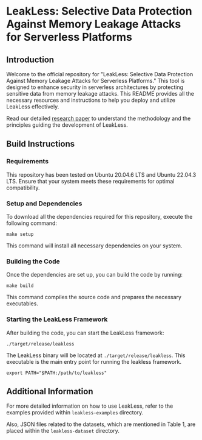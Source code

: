 # LeakLess: Selective Data Protection Against Memory Leakage Attacks for Serverless Platforms

## Introduction

Welcome to the official repository for "LeakLess: Selective Data Protection Against Memory Leakage Attacks for Serverless Platforms." This tool is designed to enhance security in serverless architectures by protecting sensitive data from memory leakage attacks. This README provides all the necessary resources and instructions to help you deploy and utilize LeakLess effectively.

Read our detailed [research paper](https://mrostamipoor.github.io/files/leakless.pdf) to understand the methodology and the principles guiding the development of LeakLess.
## Build Instructions

### Requirements

This repository has been tested on Ubuntu 20.04.6 LTS and Ubuntu 22.04.3 LTS. Ensure that your system meets these requirements for optimal compatibility.

### Setup and Dependencies

To download all the dependencies required for this repository, execute the following command:

```
make setup
```
This command will install all necessary dependencies on your system.

### Building the Code
Once the dependencies are set up, you can build the code by running:
```
make build
```
This command compiles the source code and prepares the necessary executables.

### Starting the LeakLess Framework 
After building the code, you can start the LeakLess framework:
 ```
./target/release/leakless
```
The LeakLess binary will be located at ``./target/release/leakless``. This executable is the main entry point for running the leakless framework.
```
export PATH="$PATH:/path/to/leakless"
```


## Additional Information

For more detailed information on how to use LeakLess, refer to the examples provided within ``leakless-examples`` directory.

Also, JSON files related to the datasets, which are mentioned in Table 1, are placed within the ``leakless-dataset`` directory.

